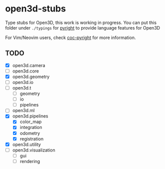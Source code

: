 # open3d-stubs

Type stubs for Open3D, this work is working in progress. You can put this folder under `./typings` for [pyright](https://github.com/microsoft/pyright) to provide language features for Open3D

For Vim/Neovim users, check [coc-pyright](https://github.com/fannheyward/coc-pyright) for more information.

## TODO
- [X] open3d.camera
- [ ] open3d.core
- [X] open3d.geometry
- [ ] open3d.io
- [ ] open3d.t
    - [ ] geometry
    - [ ] io
    - [ ] pipelines
- [ ] open3d.ml
- [X] open3d.pipelines
    - [X] color_map
    - [X] integration
    - [X] odometry
    - [X] registration
- [X] open3d.utility
- [ ] open3d.visualization
    - [ ] gui
    - [ ] rendering
